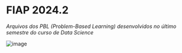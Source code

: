 # FIAP 2024.2
_Arquivos dos PBL (Problem-Based Learning) desenvolvidos no último semestre do curso de Data Science_

![image](https://github.com/user-attachments/assets/9d2c3ac4-b7d5-4a52-b8ba-5d73771027bd)